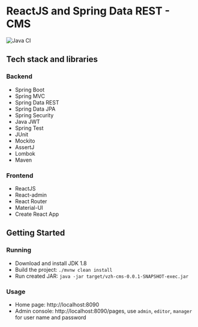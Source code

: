 # ReactJS and Spring Data REST - CMS
![Java CI](https://github.com/vzhyhunou/vzh-cms/workflows/Java%20CI/badge.svg)
## Tech stack and libraries
### Backend
- Spring Boot
- Spring MVC
- Spring Data REST
- Spring Data JPA
- Spring Security
- Java JWT
- Spring Test
- JUnit
- Mockito
- AssertJ
- Lombok
- Maven
### Frontend
- ReactJS
- React-admin
- React Router
- Material-UI
- Create React App

## Getting Started
### Running
- Download and install JDK 1.8
- Build the project: `./mvnw clean install`
- Run created JAR: `java -jar target/vzh-cms-0.0.1-SNAPSHOT-exec.jar`
### Usage
- Home page: http://localhost:8090
- Admin console: http://localhost:8090/pages, use `admin`, `editor`, `manager` for user name and password
